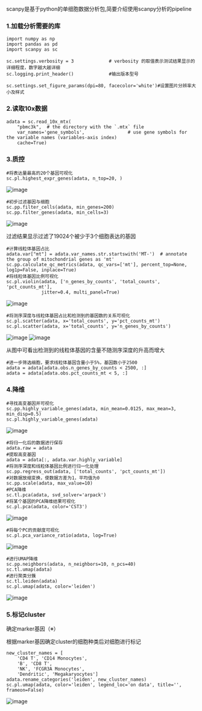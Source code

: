 scanpy是基于python的单细胞数据分析包,简要介绍使用scanpy分析的pipeline
### 1.加载分析需要的库
```
import numpy as np
import pandas as pd
import scanpy as sc

sc.settings.verbosity = 3             # verbosity 的取值表示测试结果显示的详细程度，数字越大越详细
sc.logging.print_header()             #输出版本型号

sc.settings.set_figure_params(dpi=80, facecolor='white')#设置图片分辨率大小及样式
```

### 2.读取10x数据
```
adata = sc.read_10x_mtx(
    "pbmc3k",  # the directory with the `.mtx` file
    var_names='gene_symbols',                # use gene symbols for the variable names (variables-axis index)
    cache=True) 
```

### 3.质控
```
#将表达量最高的20个基因可视化
sc.pl.highest_expr_genes(adata, n_top=20, )

```
![image](https://user-images.githubusercontent.com/112565216/188346714-9c67c9d5-0ed0-4628-9ac7-a7195c683281.png)

```
#初步过滤基因与细胞
sc.pp.filter_cells(adata, min_genes=200)
sc.pp.filter_genes(adata, min_cells=3)
```
![image](https://user-images.githubusercontent.com/112565216/188347033-9cb71448-84ba-4281-b241-1f3239abb172.png)

过滤结果显示过滤了19024个被少于3个细胞表达的基因

```
#计算线粒体基因占比
adata.var["mt"] = adata.var_names.str.startswith('MT-')  # annotate the group of mitochondrial genes as 'mt'
sc.pp.calculate_qc_metrics(adata, qc_vars=['mt'], percent_top=None, log1p=False, inplace=True)
#将线粒体基因比例可视化
sc.pl.violin(adata, ['n_genes_by_counts', 'total_counts', 'pct_counts_mt'],
             jitter=0.4, multi_panel=True)
```

![image](https://user-images.githubusercontent.com/112565216/188347355-c5588d35-b254-4f20-a03a-f018752879f0.png)

```
#将测序深度与线粒体基因占比和检测到的基因数的关系可视化
sc.pl.scatter(adata, x='total_counts', y='pct_counts_mt')
sc.pl.scatter(adata, x='total_counts', y='n_genes_by_counts')
```

![image](https://user-images.githubusercontent.com/112565216/188347632-66e1a4fe-8bf4-4354-a048-fc8922803c48.png)
![image](https://user-images.githubusercontent.com/112565216/188347727-a86c8802-5c68-45d4-a05f-7e1ba0bea7fa.png)

从图中可看出检测到的线粒体基因的含量不随测序深度的升高而增大
```
#进一步筛选细胞，要求线粒体基因含量小于5%，基因数小于2500
adata = adata[adata.obs.n_genes_by_counts < 2500, :]
adata = adata[adata.obs.pct_counts_mt < 5, :]

```

### 4.降维
```
#寻找高变基因并可视化
sc.pp.highly_variable_genes(adata, min_mean=0.0125, max_mean=3, min_disp=0.5)
sc.pl.highly_variable_genes(adata)
```

![image](https://user-images.githubusercontent.com/112565216/188348202-4d2f272c-8af0-466e-8ac9-45db057e3340.png)

```
#将归一化后的数据进行保存
adata.raw = adata
#提取高变基因
adata = adata[:, adata.var.highly_variable]
#将测序深度和线粒体基因比例进行归一化处理
sc.pp.regress_out(adata, ['total_counts', 'pct_counts_mt'])
#对数据放缩变换，使数据方差为1，平均值为0
sc.pp.scale(adata, max_value=10)
#PCA降维
sc.tl.pca(adata, svd_solver='arpack')
#将某个基因的PCA降维结果可视化
sc.pl.pca(adata, color='CST3')
```
![image](https://user-images.githubusercontent.com/112565216/188348766-ae14985b-80ff-4107-ae66-8a90c07eb87e.png)

```
#将每个PC的贡献度可视化
sc.pl.pca_variance_ratio(adata, log=True)

```
![image](https://user-images.githubusercontent.com/112565216/188348839-735cf99b-da41-4f53-b616-0d8623f14038.png)

```
#进行UMAP降维
sc.pp.neighbors(adata, n_neighbors=10, n_pcs=40)
sc.tl.umap(adata)
#进行聚类分簇
sc.tl.leiden(adata)
sc.pl.umap(adata, color='leiden')
```
![image](https://user-images.githubusercontent.com/112565216/188350479-22b237cf-f7c8-4eb6-ba80-e6e5fb8746ee.png)

### 5.标记cluster
确定marker基因（※）

根据marker基因确定cluster的细胞种类后对细胞进行标记
```
new_cluster_names = [
    'CD4 T', 'CD14 Monocytes',
    'B', 'CD8 T',
    'NK', 'FCGR3A Monocytes',
    'Dendritic', 'Megakaryocytes']
adata.rename_categories('leiden', new_cluster_names)
sc.pl.umap(adata, color='leiden', legend_loc='on data', title='', frameon=False)
```
![image](https://user-images.githubusercontent.com/112565216/188464735-d76909ec-8f02-441d-b853-c6eee1149193.png)

